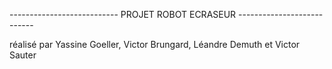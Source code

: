 --------------------------- PROJET ROBOT ECRASEUR ---------------------------

réalisé par Yassine Goeller, Victor Brungard, Léandre Demuth et Victor Sauter
